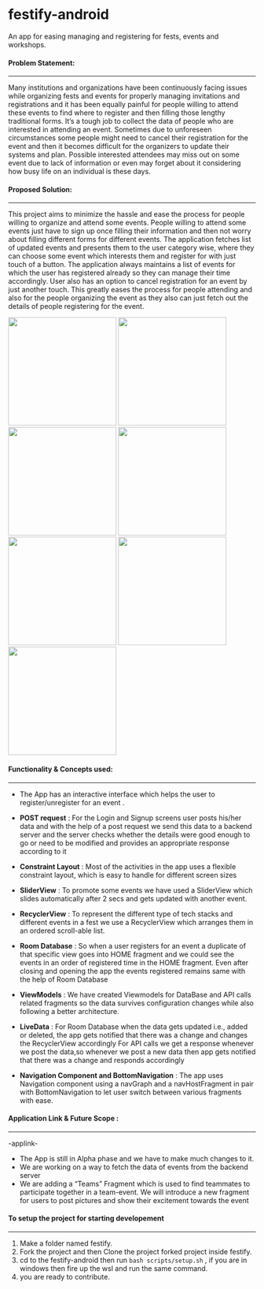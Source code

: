 # festify-android
An app for easing managing and registering for fests, events and workshops.

#### Problem Statement:
-------------------------------------------------
Many institutions and organizations have been continuously facing issues while organizing fests and events for properly managing invitations and registrations and it has been equally painful for people willing to attend these events to find where to register and then filling those lengthy traditional forms.  It’s a tough job to collect the data of people who are interested in attending an event.
Sometimes due to unforeseen circumstances some people might need to cancel their registration for the event and then it becomes difficult for the organizers to update their systems and plan.
Possible interested attendees may miss out on some event due to lack of information or even may forget about it considering how busy life on an individual is these days.


#### Proposed Solution:
-------------------------------------------------
This project aims to minimize the hassle and ease the process for people willing to organize and attend some events. People willing to attend some events just have to sign up once filling their information and then not worry about filling different forms for different events. The application fetches list of updated events and presents them to the user category wise, where they can choose some event which interests them and register for with just touch of a button. The application always maintains a list of events for which the user has registered already so they can manage their time accordingly. User also has an option to cancel registration for an event by just another touch. This greatly eases the process for people attending and also for the people organizing the event as they also can just fetch out the details of people registering for the event.

<img src="https://user-images.githubusercontent.com/78897906/148649277-156862d8-52e4-444c-aea8-d196ea281d2b.jpeg" width="220">
<img src="https://user-images.githubusercontent.com/78897906/148649330-ecaf01a9-6af6-471a-bb4f-df2ab8ccf38b.jpeg" width="220">
<img src="https://user-images.githubusercontent.com/78897906/148649680-ee8e57a2-60c9-47cd-bd81-792fc98ee22f.jpeg" width="220">
<img src="https://user-images.githubusercontent.com/78897906/148649683-f03fee25-078a-49c6-9df9-1744d9121390.jpeg" width="220">
<img src="https://user-images.githubusercontent.com/78897906/148649690-dc429aa1-dbcc-4c37-b888-4cc867939080.jpeg" width="220">
<img src="https://user-images.githubusercontent.com/78897906/148649694-4ea6e0c9-2dfa-4313-bff8-f9df7e6e545a.jpeg" width="220">
<img src="https://user-images.githubusercontent.com/78897906/148649696-529fa627-8d1b-4fc1-a4ad-63c44645b100.jpeg" width="220">

#### Functionality & Concepts used:
-------------------------------------------------
- The App has an interactive interface which helps the user to register/unregister for an event .

- **POST request** :
For the Login and Signup screens user posts his/her data and with the help of a post request we send this data to a backend server and the server checks whether the details were good enough to go or need to be modified and provides an appropriate response according to it

- **Constraint Layout** : 
Most of the activities in the app uses a flexible constraint layout, which is easy to handle for different screen sizes

- **SliderView** :
To promote some events we have used a SliderView which slides automatically after 2 secs and gets updated with another event.

- **RecyclerView** :
To represent the different type of tech stacks and different events in a fest we use a RecyclerView which arranges them in an ordered scroll-able list.

- **Room Database** :
So when a user registers for an event a duplicate of that specific view goes into HOME fragment and we could see the events in an order of registered time in the HOME fragment. Even after closing and opening the app the events registered remains same with the help of Room Database

- **ViewModels** :
We have created Viewmodels for DataBase and API calls related fragments so the data survives configuration changes while also following a better architecture.

- **LiveData** :
For Room Database when the data gets updated i.e., added or deleted, the app gets notified that there was a change and changes the RecyclerView accordingly
For API calls we get a response whenever we post the data,so whenever we post a new data then app gets notified that there was a change and responds accordingly

- **Navigation Component and BottomNavigation** :
The app uses Navigation component using a navGraph and a navHostFragment in pair with BottomNavigation to let user switch between various fragments with ease.


#### Application Link & Future Scope :
-------------------------------------------------
-applink-<br>

- The App is still in Alpha phase and we have to make much changes to it.
- We are working on a way to fetch the data of events from the backend server
- We are adding a “Teams” Fragment which is used to find teammates to participate together in a team-event.
We will introduce a new fragment for users to post pictures and show their excitement towards the event


#### To setup the project for starting developement
-------------------------------------------------
1. Make a folder named festify.
2. Fork the project and then Clone the project forked project inside festify.
3. cd to the festify-android then run `bash scripts/setup.sh` , if you are in windows then fire up the wsl and run the same command.
4. you are ready to contribute.
